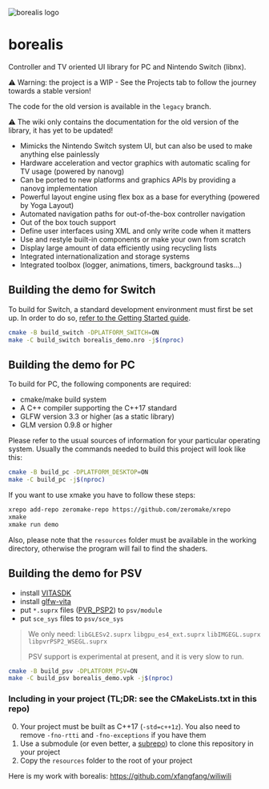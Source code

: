 ![borealis logo](https://github.com/natinusala/borealis/blob/main/resources/img/borealis_96.png?raw=true)
# borealis

Controller and TV oriented UI library for PC and Nintendo Switch (libnx).

⚠️ Warning: the project is a WIP - See the Projects tab to follow the journey towards a stable version!

The code for the old version is available in the `legacy` branch.

⚠️ The wiki only contains the documentation for the old version of the library, it has yet to be updated!

- Mimicks the Nintendo Switch system UI, but can also be used to make anything else painlessly
- Hardware acceleration and vector graphics with automatic scaling for TV usage (powered by nanovg)
- Can be ported to new platforms and graphics APIs by providing a nanovg implementation
- Powerful layout engine using flex box as a base for everything (powered by Yoga Layout)
- Automated navigation paths for out-of-the-box controller navigation
- Out of the box touch support
- Define user interfaces using XML and only write code when it matters
- Use and restyle built-in components or make your own from scratch
- Display large amount of data efficiently using recycling lists
- Integrated internationalization and storage systems
- Integrated toolbox (logger, animations, timers, background tasks...)

## Building the demo for Switch

To build for Switch, a standard development environment must first be set up. In order to do so, [refer to the Getting Started guide](https://devkitpro.org/wiki/Getting_Started).

```bash
cmake -B build_switch -DPLATFORM_SWITCH=ON
make -C build_switch borealis_demo.nro -j$(nproc)
```

## Building the demo for PC

To build for PC, the following components are required:

- cmake/make build system
- A C++ compiler supporting the C++17 standard
- GLFW version 3.3 or higher (as a static library)
- GLM version 0.9.8 or higher

Please refer to the usual sources of information for your particular operating system. Usually the commands needed to build this project will look like this:

```bash
cmake -B build_pc -DPLATFORM_DESKTOP=ON
make -C build_pc -j$(nproc)
```

If you want to use xmake you have to follow these steps:

```bash
xrepo add-repo zeromake-repo https://github.com/zeromake/xrepo
xmake
xmake run demo
```

Also, please note that the `resources` folder must be available in the working directory, otherwise the program will fail to find the shaders.


## Building the demo for PSV

- install [VITASDK](https://github.com/vitasdk/vdpm)
- install [glfw-vita](https://github.com/xfangfang/glfw-vita/tree/borealis)
- put `*.suprx` files ([PVR_PSP2](https://github.com/GrapheneCt/PVR_PSP2)) to `psv/module`
- put `sce_sys` files to `psv/sce_sys`

> We only need: `libGLESv2.suprx` `libgpu_es4_ext.suprx` `libIMGEGL.suprx` `libpvrPSP2_WSEGL.suprx`
>
> PSV support is experimental at present, and it is very slow to run.

```bash
cmake -B build_psv -DPLATFORM_PSV=ON
make -C build_psv borealis_demo.vpk -j$(nproc)
```

### Including in your project (TL;DR: see the CMakeLists.txt in this repo)
0. Your project must be built as C++17 (`-std=c++1z`). You also need to remove `-fno-rtti` and `-fno-exceptions` if you have them
1. Use a submodule (or even better, a [subrepo](https://github.com/ingydotnet/git-subrepo)) to clone this repository in your project
2. Copy the `resources` folder to the root of your project

Here is my work with borealis: https://github.com/xfangfang/wiliwili